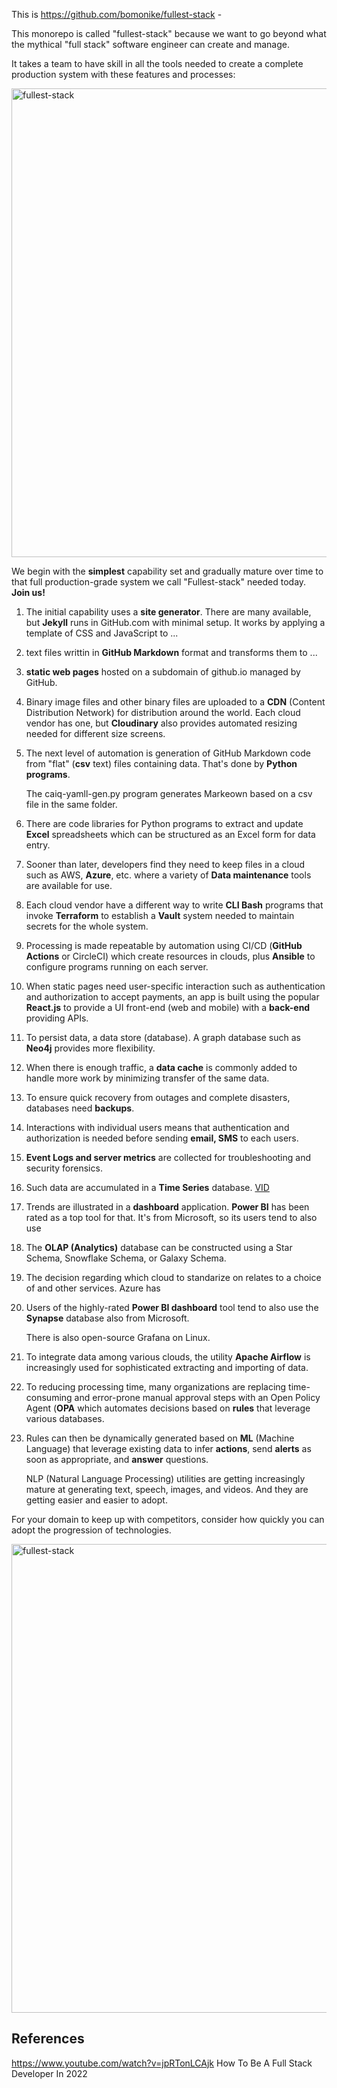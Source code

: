 This is https://github.com/bomonike/fullest-stack - 

This monorepo is called "fullest-stack" because we want to go beyond what the mythical "full stack" software engineer can create and manage.

It takes a team to have skill in all the tools needed to create a complete production system with these features and processes:

<a target="_blank" href="https://res.cloudinary.com/dcajqrroq/image/upload/v1658950646/fullest-stack-flow-1692x621_mj7lax.jpg"><img width="750" alt="fullest-stack" src="https://res.cloudinary.com/dcajqrroq/image/upload/v1658950646/fullest-stack-flow-1692x621_mj7lax.jpg"></a>

We begin with the <strong>simplest</strong> capability set and gradually mature over time to that full production-grade system we call "Fullest-stack" needed today.
<strong>Join us!</strong>

1. The initial capability uses a <strong>site generator</strong>. There are many available, but <strong>Jekyll</strong> runs in GitHub.com with minimal setup. It works by applying a template of CSS and JavaScript to ...

1. text files writtin in <strong>GitHub Markdown</strong> format and transforms them to ...

1. <strong>static web pages</strong> hosted on a subdomain of github.io managed by GitHub.

1. Binary image files and other binary files are uploaded to a <strong>CDN</strong> (Content Distribution Network) for distribution around the world. Each cloud vendor has one, but <strong>Cloudinary</strong> also provides automated resizing needed for different size screens.


1. The next level of automation is generation of GitHub Markdown code from "flat" (<strong>csv</strong> text) files containing data. That's done by <strong>Python programs</strong>.

   The caiq-yamll-gen.py program generates Markeown based on a csv file in the same folder.

1. There are code libraries for Python programs to extract and update <strong>Excel</strong> spreadsheets which can be structured as an Excel form for data entry.


1. Sooner than later, developers find they need to keep files in a cloud such as AWS, <strong>Azure</strong>, etc. where a variety of <strong>Data maintenance</strong> tools are available for use. 

1. Each cloud vendor have a different way to write <strong>CLI Bash</strong> programs that invoke <strong>Terraform</strong> to establish a <strong>Vault</strong> system needed to maintain secrets for the whole system.

1. Processing is made repeatable by automation using CI/CD (<strong>GitHub Actions</strong> or CircleCI) which create resources in clouds, plus <strong>Ansible</strong> to configure programs running on each server.


1. When static pages need user-specific interaction such as authentication and authorization to accept payments, an app is built using the popular <strong>React.js</strong> to provide a UI front-end (web and mobile) with a <strong>back-end</strong> providing APIs.

1. To persist data, a data store (database). A graph database such as <strong>Neo4j</strong> provides more flexibility.

1. When there is enough traffic, a <strong>data cache</strong> is commonly added to handle more work by minimizing transfer of the same data.

1. To ensure quick recovery from outages and complete disasters, databases need <strong>backups</strong>.

1. Interactions with individual users means that authentication and authorization is needed before sending <strong>email, SMS</strong> to each users.

1. <strong>Event Logs and server metrics</strong> are collected for troubleshooting and security forensics.

1. Such data are accumulated in a <strong>Time Series</strong> database. <a target="_blank" href="https://www.youtube.com/watch?v=dTc4OGbt80w">VID</a>

1. Trends are illustrated in a <strong>dashboard</strong> application. <strong>Power BI</strong> has been rated as a top tool for that. It's from Microsoft, so its users tend to also use  

1. The <strong>OLAP (Analytics)</strong> database can be constructed using a Star Schema, Snowflake Schema, or Galaxy Schema.

1. The decision regarding which cloud to standarize on relates to a choice of and other services. Azure has 

1. Users of the highly-rated <strong>Power BI dashboard</strong> tool tend to also use the <strong>Synapse</strong> database also from Microsoft. 

   There is also open-source Grafana on Linux.

1. To integrate data among various clouds, the utility <strong>Apache Airflow</strong> is increasingly used for sophisticated extracting and importing of data.

1. To reducing processing time, many organizations are replacing time-consuming and error-prone manual approval steps with an Open Policy Agent (<strong>OPA</strong> which automates decisions based on <strong>rules</strong> that leverage various databases.

1. Rules can then be dynamically generated based on <strong>ML</strong> (Machine Language) that leverage existing data to infer <strong>actions</strong>, send <strong>alerts</strong> as soon as appropriate, and <strong>answer</strong> questions. 

   NLP (Natural Language Processing) utilities are getting increasingly mature at generating text, speech, images, and videos. And they are getting easier and easier to adopt.

For your domain to keep up with competitors, consider how quickly you can adopt the progression of technologies.

<a target="_blank" href="https://res.cloudinary.com/dcajqrroq/image/upload/v1658950646/fullest-stack-flow-1692x621_mj7lax.jpg"><img width="750" alt="fullest-stack" src="https://res.cloudinary.com/dcajqrroq/image/upload/v1658950646/fullest-stack-flow-1692x621_mj7lax.jpg"></a>

## References

https://www.youtube.com/watch?v=jpRTonLCAjk
How To Be A Full Stack Developer In 2022

